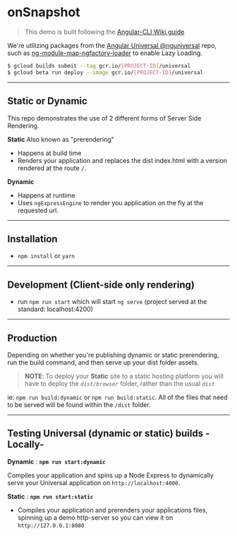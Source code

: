 # onSnapshot

> This demo is built following the [Angular-CLI Wiki guide](https://github.com/angular/angular-cli/wiki/stories-universal-rendering)

We're utilizing packages from the [Angular Universal @nguniversal](https://github.com/angular/universal) repo, such as [ng-module-map-ngfactory-loader](https://github.com/angular/universal/tree/master/modules/module-map-ngfactory-loader) to enable Lazy Loading.

```bash
$ gcloud builds submit --tag gcr.io/[PROJECT-ID]/universal
$ gcloud beta run deploy --image gcr.io/[PROJECT-ID]/universal
```

---

## Static or Dynamic
This repo demonstrates the use of 2 different forms of Server Side Rendering.

**Static** Also known as "prerendering"
* Happens at build time
* Renders your application and replaces the dist index.html with a version rendered at the route `/`.

**Dynamic**
* Happens at runtime
* Uses `ngExpressEngine` to render you application on the fly at the requested url.

---

## Installation
* `npm install` or `yarn`

---

## Development (Client-side only rendering)
* run `npm run start` which will start `ng serve` (project served at the standard: localhost:4200)

---

## Production 

Depending on whether you're publishing dynamic or static prerendering, run the build command, and then serve up your dist folder assets.

> **NOTE**: To deploy your **Static** site to a static hosting platform you will have to deploy the *`dist/browser`* folder, rather than the usual *`dist`*

ie: `npm run build:dynamic` or `npm run build:static`. All of the files that need to be served will be found within the `/dist` folder.



---

## Testing Universal (dynamic or static) builds -Locally-

**Dynamic** : **`npm run start:dynamic`**

Compiles your application and spins up a Node Express to dynamically serve your Universal application on `http://localhost:4000`.

**Static** : **`npm run start:static`**

- Compiles your application and prerenders your applications files, spinning up a demo http-server so you can view it on `http://127.0.0.1:8080`


